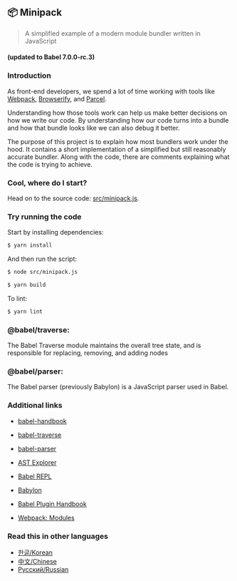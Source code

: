 ## 📦 Minipack

> A simplified example of a modern module bundler written in JavaScript

#### (updated to Babel 7.0.0-rc.3)

### Introduction

As front-end developers, we spend a lot of time working with tools like [Webpack](https://github.com/webpack/webpack), [Browserify](https://github.com/browserify/browserify), and [Parcel](https://github.com/parcel-bundler/parcel).

Understanding how those tools work can help us make better decisions on how we write our code. By understanding how our code turns into a bundle and how that bundle looks like we can also debug it better.

The purpose of this project is to explain how most bundlers work under the hood. It contains a short implementation of a simplified but still reasonably accurate bundler. Along with the code, there are comments explaining what the code is trying to achieve.

### Cool, where do I start?

Head on to the source code: [src/minipack.js](src/minipack.js).

### Try running the code

Start by installing dependencies:

```sh
$ yarn install
```

And then run the script:

```sh
$ node src/minipack.js
```

```sh
$ yarn build
```

To lint:

```sh
$ yarn lint
```

### @babel/traverse:

The Babel Traverse module maintains the overall tree state, and is responsible for replacing, removing, and adding nodes

### @babel/parser:

The Babel parser (previously Babylon) is a JavaScript parser used in Babel.


### Additional links

- [babel-handbook](https://github.com/jamiebuilds/babel-handbook/blob/master/translations/en/plugin-handbook.md)

- [babel-traverse](https://babeljs.io/docs/en/next/babel-traverse.html)

- [babel-parser](https://babeljs.io/docs/en/next/babel-parser.html)

- [AST Explorer](https://astexplorer.net)
- [Babel REPL](https://babeljs.io/repl)
- [Babylon](https://github.com/babel/babel/tree/master/packages/babel-parser)
- [Babel Plugin Handbook](https://github.com/thejameskyle/babel-handbook/blob/master/translations/en/plugin-handbook.md)
- [Webpack: Modules](https://webpack.js.org/concepts/modules)

### Read this in other languages

- [한글/Korean](https://github.com/hg-pyun/minipack-kr)
- [中文/Chinese](https://github.com/chinanf-boy/minipack-explain)
- [Русский/Russian](https://github.com/makewebme/build-your-own-webpack)
